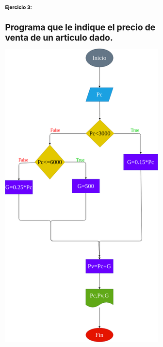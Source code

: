 ### Ejercicio 3:

# Programa que le indique el precio de venta de un articulo dado.

![Diagrama de flujo](diagrama.png "diagrama de flujo")